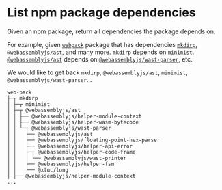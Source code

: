 # List npm package dependencies

Given an npm package, return all dependencies the package depends on.

For example, given [`webpack`](https://www.npmjs.com/package/webpack) package that has dependencies [`mkdirp`](https://www.npmjs.com/package/mkdirp), [`@webassemblyjs/ast`](https://www.npmjs.com/package/@webassemblyjs/ast), and many more. 
[`mkdirp`](https://www.npmjs.com/package/mkdirp) depends on [`minimist`](https://www.npmjs.com/package/minimist).
[`@webassemblyjs/ast`](https://www.npmjs.com/package/@webassemblyjs/ast) depends on [`@webassemblyjs/wast-parser`](https://www.npmjs.com/package/@webassemblyjs/wast-parser),  etc.

We would like to get back `mkdirp`, `@webassemblyjs/ast`, `minimist`, `@webassemblyjs/wast-parser`...

```
web-pack
├─┬ mkdirp
│ ├─┬ minimist
│ ├─┬ @webassemblyjs/ast
│ │ ├── @webassemblyjs/helper-module-context
│ │ ├── @webassemblyjs/helper-wasm-bytecode
│ │ └─┬ @webassemblyjs/wast-parser
│ │   ├── @webassemblyjs/ast
│ │   ├── @webassemblyjs/floating-point-hex-parser
│ │   ├── @webassemblyjs/helper-api-error
│ │   ├─┬ @webassemblyjs/helper-code-frame
│ │   │ └── @webassemblyjs/wast-printer
│ │   ├── @webassemblyjs/helper-fsm
│ │   └── @xtuc/long
│ ├── @webassemblyjs/helper-module-context
...
```

